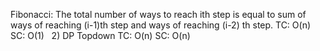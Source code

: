 Fibonacci: The total number of ways to reach ith step is equal to sum of ways of reaching (i-1)th step and ways of reaching (i-2) th step.
​
TC: O(n)
SC: O(1)
​
​
2) DP Topdown
TC: O(n)
SC: O(n)